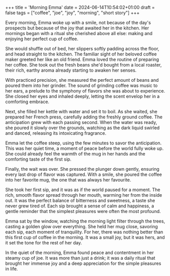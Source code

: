 +++
title = 'Morning Emma'
date = 2024-06-14T10:54:02+01:00
draft = false
tags = ["coffee", "joe", "joy", "morning", "short story"]
+++

Every morning, Emma woke up with a smile, not because of the day's prospects but because of the joy that awaited her in the kitchen. Her mornings began with a ritual she cherished above all else: making and enjoying her perfect cup of coffee.

She would shuffle out of bed, her slippers softly padding across the floor, and head straight to the kitchen. The familiar sight of her beloved coffee maker greeted her like an old friend. Emma loved the routine of preparing her coffee. She took out the fresh beans she'd bought from a local roaster, their rich, earthy aroma already starting to awaken her senses.

With practiced precision, she measured the perfect amount of beans and poured them into her grinder. The sound of grinding coffee was music to her ears, a prelude to the symphony of flavors she was about to experience. She closed her eyes and inhaled deeply, letting the scent envelop her in a comforting embrace.

Next, she filled her kettle with water and set it to boil. As she waited, she prepared her French press, carefully adding the freshly ground coffee. The anticipation grew with each passing second. When the water was ready, she poured it slowly over the grounds, watching as the dark liquid swirled and danced, releasing its intoxicating fragrance.

Emma let the coffee steep, using the few minutes to savor the anticipation. This was her quiet time, a moment of peace before the world fully woke up. She could already feel the warmth of the mug in her hands and the comforting taste of the first sip.

Finally, the wait was over. She pressed the plunger down gently, ensuring every last drop of flavor was captured. With a smile, she poured the coffee into her favorite mug, the one that was always her favourite.

She took her first sip, and it was as if the world paused for a moment. The rich, smooth flavor spread through her mouth, warming her from the inside out. It was the perfect balance of bitterness and sweetness, a taste she never grew tired of. Each sip brought a sense of calm and happiness, a gentle reminder that the simplest pleasures were often the most profound.

Emma sat by the window, watching the morning light filter through the trees, casting a golden glow over everything. She held her mug close, savoring each sip, each moment of tranquility. For her, there was nothing better than this first cup of coffee in the morning. It was a small joy, but it was hers, and it set the tone for the rest of her day.

In the quiet of the morning, Emma found peace and contentment in her steamy cup of joe. It was more than just a drink; it was a daily ritual that brought her immense joy and a deep appreciation for the simple pleasures in life.